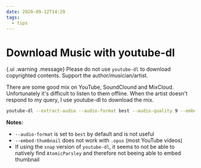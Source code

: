 ```yaml
---
date: 2020-09-12T14:29
tags:
  - tips
---
```


# Download Music with youtube-dl

{.ui .warning .message}
Please do not use `youtube-dl` to download copyrighted contents. Support the
author/musician/artist.


There are some good mix on YouTube, SoundClound and MixCloud. Unfortunately it's
difficult to listen to them offline. When the artist doesn't respond to my
query, I use youtube-dl to download the mix.

```sh
youtube-dl --extract-audio --audio-format best --audio-quality 9 --embed-thumbnail --add-metadata URL
```

**Notes:**

* `--audio-format` is set to `best` by default and is not useful
* `--embed-thumbnail` does not work with `.opus` (most YouTube videos)
* If using the `snap` version of `youtube-dl`, it seems to not be able to
  natively find `AtomicParsley` and therefore not beeing able to embed thumbnail
